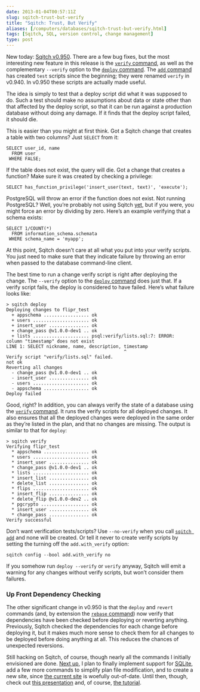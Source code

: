 ```yaml
--- 
date: 2013-01-04T00:57:11Z
slug: sqitch-trust-but-verify
title: "Sqitch: Trust, But Verify"
aliases: [/computers/databases/sqitch-trust-but-verify.html]
tags: [Sqitch, SQL, version control, change management]
type: post
---
```


New today: [Sqitch v0.950]. There are a few bug fixes, but the most interesting
new feature in this release is the [`verify` command], as well as the
complementary `--verify` option to the [`deploy` command]. The [`add` command]
has created `test` scripts since the beginning; they were renamed `verify` in
v0.940. In v0.950 these scripts are actually made useful.

The idea is simply to test that a deploy script did what it was supposed to do.
Such a test should make no assumptions about data or state other than that
affected by the deploy script, so that it can be run against a production
database without doing any damage. If it finds that the deploy script failed, it
should die.

This is easier than you might at first think. Got a Sqitch change that creates a
table with two columns? Just `SELECT` from it:

    SELECT user_id, name
      FROM user
     WHERE FALSE;

If the table does not exist, the query will die. Got a change that creates a
function? Make sure it was created by checking a privilege:

    SELECT has_function_privilege('insert_user(text, text)', 'execute');

PostgreSQL will throw an error if the function does not exist. Not running
PostgreSQL? Well, you’re probably not using Sqitch [yet], but if you were, you
might force an error by dividing by zero. Here’s an example verifying that a
schema exists:

    SELECT 1/COUNT(*)
      FROM information_schema.schemata
     WHERE schema_name = 'myapp';

At this point, Sqitch doesn’t care at all what you put into your verify scripts.
You just need to make sure that they indicate failure by throwing an error when
passed to the database command-line client.

The best time to run a change verify script is right after deploying the change.
The `--verify` option to the [`deploy` command] does just that. If a verify
script fails, the deploy is considered to have failed. Here’s what failure looks
like:

    > sqitch deploy
    Deploying changes to flipr_test
      + appschema ................. ok
      + users ..................... ok
      + insert_user ............... ok
      + change_pass @v1.0.0-dev1 .. ok
      + lists ..................... psql:verify/lists.sql:7: ERROR:  column "timestamp" does not exist
    LINE 1: SELECT nickname, name, description, timestamp
                                                ^
    Verify script "verify/lists.sql" failed.
    not ok
    Reverting all changes
      - change_pass @v1.0.0-dev1 .. ok
      - insert_user ............... ok
      - users ..................... ok
      - appschema ................. ok
    Deploy failed

Good, right? In addition, you can always verify the state of a database using
the [`verify` command]. It runs the verify scripts for all deployed changes. It
also ensures that all the deployed changes were deployed in the same order as
they’re listed in the plan, and that no changes are missing. The output is
similar to that for `deploy`:

    > sqitch verify
    Verifying flipr_test
      * appschema ................. ok
      * users ..................... ok
      * insert_user ............... ok
      * change_pass @v1.0.0-dev1 .. ok
      * lists ..................... ok
      * insert_list ............... ok
      * delete_list ............... ok
      * flips ..................... ok
      * insert_flip ............... ok
      * delete_flip @v1.0.0-dev2 .. ok
      * pgcrypto .................. ok
      * insert_user ............... ok
      * change_pass ............... ok
    Verify successful

Don’t want verification tests/scripts? Use `--no-verify` when you call
[`sqitch add`][`add` command] and none will be created. Or tell it never to
create verify scripts by setting the turning off the `add.with_verify` option:

    sqitch config --bool add.with_verify no

If you somehow run `deploy --verify` or `verify` anyway, Sqitch will emit a
warning for any changes without verify scripts, but won’t consider them
failures.

### Up Front Dependency Checking

The other significant change in v0.950 is that the `deploy` and `revert`
commands (and, by extension the [`rebase` command][`deploy` command]) now verify
that dependencies have been checked before deploying or reverting anything.
Previously, Sqitch checked the dependencies for each change before deploying it,
but it makes much more sense to check them for all changes to be deployed before
doing anything at all. This reduces the chances of unexpected reversions.

Still hacking on Sqitch, of course, though nearly all the commands I initially
envisioned are done. [Next up], I plan to finally implement support for
[SQLite], add a few more commands to simplify plan file modification, and to
create a new site, since [the current site][SQLite] is woefully out-of-date.
Until then, though, check out [this presentation] and, of course, [the
tutorial].

  [Sqitch v0.950]: https://metacpan.org/release/DWHEELER/App-Sqitch-0.950/
  [`verify` command]: https://metacpan.org/module/App::Sqitch::Command::verify
  [`deploy` command]: https://metacpan.org/module/App::Sqitch::Command::deploy
  [`add` command]: https://metacpan.org/module/App::Sqitch::Command::add
  [yet]: https://github.com/theory/sqitch/issues?labels=engine&state=open
  [Next up]: https://github.com/theory/sqitch/issues?milestone=3
  [SQLite]: http://sqlite.org/
  [this presentation]: https://www.slideshare.net/justatheory/sane-sql-change-management-with-sqitch
  [the tutorial]: https://metacpan.org/module/sqitchtutorial
